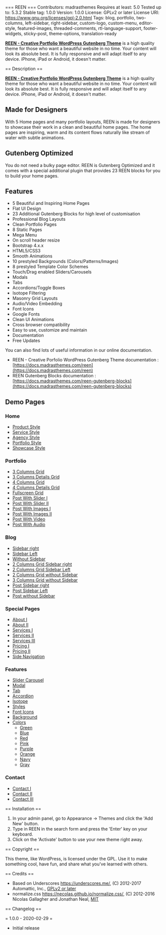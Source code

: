 === REEN ===
Contributors: madrasthemes
Requires at least: 5.0
Tested up to: 5.3.2
Stable tag: 1.0.0
Version: 1.0.0
License: GPLv2 or later
License URI: https://www.gnu.org/licenses/gpl-2.0.html
Tags: blog, portfolio, two-columns, left-sidebar, right-sidebar, custom-logo, custom-menu, editor-style, featured-images, threaded-comments, rtl-language-support, footer-widgets, sticky-post, theme-options, translation-ready

**[REEN - Creative Portfolio WordPress Gutenberg Theme](https://demo2.madrasthemes.com/reen/)** is a high quality theme for those who want a beautiful website in no time. Your content will look its absolute best. It is fully responsive and will adapt itself to any device. iPhone, iPad or Android, it doesn't matter.

== Description ==

**[REEN - Creative Portfolio WordPress Gutenberg Theme](https://demo2.madrasthemes.com/reen/)** is a high quality theme for those who want a beautiful website in no time. Your content will look its absolute best. It is fully responsive and will adapt itself to any device. iPhone, iPad or Android, it doesn't matter.

## Made for Designers

With 5 Home pages and many portfolio layouts, REEN is made for designers to showcase their work in a clean and beautiful home pages. The home pages are inspiring, warm and its content flows naturally like stream of water with subtle animations.

## Gutenberg Optimized

You do not need a bulky page editor. REEN is Gutenberg Optimized and it comes with a special additional plugin that provides 23 REEN blocks for you to build your home pages.

## Features

* 5 Beautiful and Inspiring Home Pages
* Flat UI Design
* 23 Additional Gutenberg Blocks for high level of customisation
* Professional Blog Layouts
* Clean Portfolio Pages
* 8 Static Pages
* Mega Menu
* On scroll header resize
* Bootstrap 4.x.x
* HTML5/CSS3
* Smooth Animations
* 10 prestyled Backgrounds (Colors/Patterns/Images)
* 8 prestyled Template Color Schemes
* Touch/Drag enabled Sliders/Carousels
* Modals
* Tabs
* Accordions/Toggle Boxes
* Isotope Filtering
* Masonry Grid Layouts
* Audio/Video Embedding
* Font Icons
* Google Fonts
* Clean UI Animations
* Cross browser compatibility
* Easy to use, customize and maintain
* Documentation
* Free Updates

You can also find lots of useful information in our online documentation.

* REEN - Creative Porfolio WordPress Gutenberg Theme documentation : [https://docs.madrasthemes.com/reen](https://docs.madrasthemes.com/reen)
* REEN Gutenberg Blocks documentation : [https://docs.madrasthemes.com/reen-gutenberg-blocks](https://docs.madrasthemes.com/reen-gutenberg-blocks)

## Demo Pages

### Home

* [Product Style](https://demo2.madrasthemes.com/reen/)
* [Service Style](https://demo2.madrasthemes.com/reen/service-style/)
* [Agency Style](https://demo2.madrasthemes.com/reen/agency-style/)
* [Portfolio Style](https://demo2.madrasthemes.com/reen/portfolio-style/)
* [Showcase Style](https://demo2.madrasthemes.com/reen/showcase-style/)

### Portfolio

* [3 Columns Grid](https://demo2.madrasthemes.com/reen/index.php/portfolio/3-columns-grid/)
* [3 Columns Details Grid](https://demo2.madrasthemes.com/reen/index.php/portfolio/3-columns-grid-detail/)
* [4 Columns Grid](https://demo2.madrasthemes.com/reen/index.php/portfolio/4-columns-grid/)
* [4 Columns Details Grid](https://demo2.madrasthemes.com/reen/portfolio/4-columns-grid-detail/)
* [Fullscreen Grid](https://demo2.madrasthemes.com/reen/index.php/portfolio/fullscreen/)
* [Post With Slider I](https://demo2.madrasthemes.com/reen/portfolio/fresh-branding-for-a-creative-startup-3/)
* [Post With Slider II](https://demo2.madrasthemes.com/reen/portfolio/handmade-wood-gifts-2/)
* [Post With Images I](https://demo2.madrasthemes.com/reen/portfolio/fresh-branding-for-a-creative-startup/)
* [Post With Images II](https://demo2.madrasthemes.com/reen/portfolio/fresh-branding-for-a-creative-startup-2/)
* [Post With Video](https://demo2.madrasthemes.com/reen/portfolio/unleash-your-fingers/)
* [Post With Audio](https://demo2.madrasthemes.com/reen/portfolio/music-is-the-key-be-inspired/)

### Blog

* [Sidebar right](https://demo2.madrasthemes.com/reen/index.php/blog/sidebar-right)
* [Sidebar Left](https://demo2.madrasthemes.com/reen/index.php/blog/sidebar-left)
* [Without Sidebar](https://demo2.madrasthemes.com/reen/index.php/blog/without-sidebar)
* [2 Columns Grid Sidebar right](https://demo2.madrasthemes.com/reen/index.php/blog/2-columns-grid-sidebar-right)
* [2 Columns Grid Sidebar Left](https://demo2.madrasthemes.com/reen/index.php/blog/2-columns-grid-sidebar-left)
* [2 Columns Grid without Sidebar](https://demo2.madrasthemes.com/reen/index.php/blog/2-columns-grid-without-sidebar)
* [3 Columns Grid without Sidebar](https://demo2.madrasthemes.com/reen/index.php/blog/3-columns-grid-without-sidebar)
* [Post Sidebar right](https://demo2.madrasthemes.com/reen/2019/10/28/learn-how-to-successfully-design-brand-identities/?single_blog_layout=sidebar-right)
* [Post Sidebar Left](https://demo2.madrasthemes.com/reen/2019/10/28/learn-how-to-successfully-design-brand-identities/?single_blog_layout=sidebar-left)
* [Post without Sidebar](https://demo2.madrasthemes.com/reen/2019/10/28/learn-how-to-successfully-design-brand-identities/?single_blog_layout=no-sidebar)

### Special Pages

* [About I](https://demo2.madrasthemes.com/reen/about-1/)
* [About II](https://demo2.madrasthemes.com/reen/about-2/)
* [Services I](https://demo2.madrasthemes.com/reen/services-1/)
* [Services II](https://demo2.madrasthemes.com/reen/services-2/)
* [Services III](https://demo2.madrasthemes.com/reen/services-3/)
* [Pricing I](https://demo2.madrasthemes.com/reen/pricing-1/)
* [Pricing II](https://demo2.madrasthemes.com/reen/pricing-2/)
* [Side Navigation](https://demo2.madrasthemes.com/reen/side-navigation/)

### Features

* [Slider Carousel](https://demo2.madrasthemes.com/reen/slider-carousel/)
* [Modal](https://demo2.madrasthemes.com/reen/modal/)
* [Tab](https://demo2.madrasthemes.com/reen/tab/)
* [Accordion](https://demo2.madrasthemes.com/reen/accordion/)
* [Isotope](https://demo2.madrasthemes.com/reen/isotope/)
* [Styles](https://demo2.madrasthemes.com/reen/styles/)
* [Font Icons](https://demo2.madrasthemes.com/reen/font-icons/)
* [Background](https://demo2.madrasthemes.com/reen/background/)
* [Colors](https://demo2.madrasthemes.com/reen/)
    * [Green](https://demo2.madrasthemes.com/reen/?color=green)
    * [Blue](https://demo2.madrasthemes.com/reen/?color=blue)
    * [Red](https://demo2.madrasthemes.com/reen/?color=red)
    * [Pink](https://demo2.madrasthemes.com/reen/?color=pink)
    * [Purple](https://demo2.madrasthemes.com/reen/?color=purple)
    * [Orange](https://demo2.madrasthemes.com/reen/?color=orange)
    * [Navy](https://demo2.madrasthemes.com/reen/?color=navy)
    * [Gray](https://demo2.madrasthemes.com/reen/?color=gray)

### Contact

* [Contact I](https://demo2.madrasthemes.com/reen/contact-1/)
* [Contact II](https://demo2.madrasthemes.com/reen/contact-2/)
* [Contact III](https://demo2.madrasthemes.com/reen/contact-3/)

== Installation ==

1. In your admin panel, go to Appearance -> Themes and click the 'Add New' button.
2. Type in REEN in the search form and press the 'Enter' key on your keyboard.
3. Click on the 'Activate' button to use your new theme right away.

== Copyright ==

This theme, like WordPress, is licensed under the GPL.
Use it to make something cool, have fun, and share what you've learned with others.

== Credits ==

* Based on Underscores https://underscores.me/, (C) 2012-2017 Automattic, Inc., [GPLv2 or later](https://www.gnu.org/licenses/gpl-2.0.html)
* normalize.css https://necolas.github.io/normalize.css/, (C) 2012-2016 Nicolas Gallagher and Jonathan Neal, [MIT](https://opensource.org/licenses/MIT)

== Changelog ==

= 1.0.0 - 2020-02-29 =
* Initial release